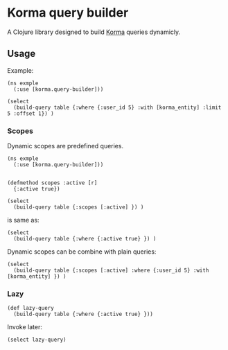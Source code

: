 # Korma query builder

A Clojure library designed to build [Korma](http://sqlkorma.com/) queries dynamicly.


## Usage

Example: 

    (ns exmple 
      (:use [korma.query-builder]))
             
    (select 
      (build-query table {:where {:user_id 5} :with [korma_entity] :limit 5 :offset 1}) )

### Scopes

Dynamic scopes are predefined  queries.

    (ns exmple 
      (:use [korma.query-builder]))
             
      
    (defmethod scopes :active [r]
      {:active true})

    (select 
      (build-query table {:scopes [:active] }) )
      
is same as:
    
    (select 
      (build-query table {:where {:active true} }) )
      
Dynamic scopes can be combine with plain queries:

    (select 
      (build-query table {:scopes [:active] :where {:user_id 5} :with [korma_entity] }) ) 
      
### Lazy

    (def lazy-query
      (build-query table {:where {:active true} }))
      
Invoke later:
      
    (select lazy-query)
